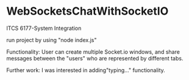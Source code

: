 # WebSocketsChatWithSocketIO
ITCS 6177-System Integration

run project by using "node index.js"

Functionality: User can create multiple Socket.io windows, and share messages between the "users" who are represented by different tabs. 

Further work: I was interested in adding"typing..." functionality. 
